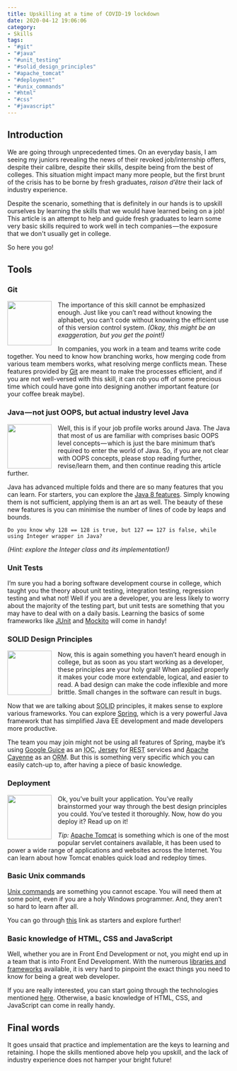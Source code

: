 ```yaml
---
title: Upskilling at a time of COVID-19 lockdown
date: 2020-04-12 19:06:06
category:
- Skills
tags:
- "#git"
- "#java"
- "#unit_testing"
- "#solid_design_principles"
- "#apache_tomcat"
- "#deployment"
- "#unix_commands"
- "#html"
- "#css" 
- "#javascript"
---
```


## Introduction

We are going through unprecedented times. On an everyday basis, I am seeing my juniors revealing the news of their revoked job/internship offers, despite their calibre, despite their skills, despite being from the best of colleges. This situation might impact many more people, but the first brunt of the crisis has to be borne by fresh graduates, _raison d’être_ their lack of industry experience.

Despite the scenario, something that is definitely in our hands is to upskill ourselves by learning the skills that we would have learned being on a job! This article is an attempt to help and guide fresh graduates to learn some very basic skills required to work well in tech companies — the exposure that we don't usually get in college.

So here you go!

## Tools

### Git

<div style="clear: both;">
  <div style="float: left; margin-right: 1em;">
    <img src="git.png" width="100"/>
  </div>    
  <div>
    The importance of this skill cannot be emphasized enough. Just like you can’t read without knowing the alphabet, you can’t code without knowing the efficient use of this version control system. <em>(Okay, this might be an exaggeration, but you get the point!)</em>
  </div>
</div>

In companies, you work in a team and teams write code together. You need to know how branching works, how merging code from various team members works, what resolving merge conflicts mean. These features provided by [Git](https://git-scm.com/) are meant to make the processes efficient, and if you are not well-versed with this skill, it can rob you off of some precious time which could have gone into designing another important feature (or your coffee break maybe).

### Java — not just OOPS, but actual industry level Java

<div style="clear: both;">
  <div style="float: left; margin-right: 1em;">
    <img src="java.png" width="100"/>
  </div>    
  <div>
    Well, this is if your job profile works around Java. The Java that most of us are familiar with comprises basic OOPS level concepts — which is just the bare minimum that’s required to enter the world of Java. So, if you are not clear with OOPS concepts, please stop reading further, revise/learn them, and then continue reading this article further.
  </div>
</div>

Java has advanced multiple folds and there are so many features that you can learn. For starters, you can explore the [Java 8 features](https://www.journaldev.com/2389/java-8-features-with-examples). Simply knowing them is not sufficient, applying them is an art as well. The beauty of these new features is you can minimise the number of lines of code by leaps and bounds.

`Do you know why 128 == 128 is true, but 127 == 127 is false, while using Integer wrapper in Java?`

_(Hint: explore the Integer class and its implementation!)_

### Unit Tests

I’m sure you had a boring software development course in college, which taught you the theory about unit testing, integration testing, regression testing and what not! Well if you are a developer, you are less likely to worry about the majority of the testing part, but unit tests are something that you may have to deal with on a daily basis. Learning the basics of some frameworks like [JUnit](https://junit.org/junit4/) and [Mockito](https://site.mockito.org/) will come in handy!

### SOLID Design Principles

<div style="clear: both;">
  <div style="float: left; margin-right: 1em;">
    <img src="solid.png" width="100"/>
  </div>    
  <div>
    Now, this is again something you haven’t heard enough in college, but as soon as you start working as a developer, these principles are your holy grail! When applied properly it makes your code more extendable, logical, and easier to read. A bad design can make the code inflexible and more brittle. Small changes in the software can result in bugs.
  </div>
</div>

Now that we are talking about <acronym title="Single-responsibility principle, Open–closed principle, Liskov substitution principle, Interface segregation principle, Dependency inversion principle">SOLID</acronym> principles, it makes sense to explore various frameworks. You can explore [Spring](https://spring.io/), which is a very powerful Java framework that has simplified Java EE development and made developers more productive.

The team you may join might not be using all features of Spring, maybe it’s using [Google Guice](https://github.com/google/guice) as an <acronym title="Inversion Of Control">IOC</acronym>, [Jersey](https://jersey.github.io/) for <acronym title="Representational State Transfer">REST</acronym> services and [Apache Cayenne](https://cayenne.apache.org/) as an <acronym title="Object-Relational Mapping">ORM</acronym>. But this is something very specific which you can easily catch-up to, after having a piece of basic knowledge.

### Deployment

<div style="clear: both;">
  <div style="float: left; margin-right: 1em;">
    <img src="tomcat.png" width="100"/>
  </div>    
  <div>
    Ok, you’ve built your application. You’ve really brainstormed your way through the best design principles you could. You’ve tested it thoroughly. Now, how do you deploy it? Read up on it!
  </div>
</div>

*Tip:* [Apache Tomcat](https://tomcat.apache.org/) is something which is one of the most popular servlet containers available, it has been used to power a wide range of applications and websites across the Internet. You can learn about how Tomcat enables quick load and redeploy times.

### Basic Unix commands

[Unix commands](http://mally.stanford.edu/~sr/computing/basic-unix.html) are something you cannot escape. You will need them at some point, even if you are a holy Windows programmer. And, they aren’t so hard to learn after all.

You can go through [this](https://www.thegeekstuff.com/2010/11/50-linux-commands/) link as starters and explore further!

### Basic knowledge of HTML, CSS and JavaScript

Well, whether you are in Front End Development or not, you might end up in a team that is into Front End Development. With the numerous [libraries and frameworks](https://hackernoon.com/how-it-feels-to-learn-javascript-in-2016-d3a717dd577f) available, it is very hard to pinpoint the exact things you need to know for being a great web developer.

If you are really interested, you can start going through the technologies mentioned [here](https://hackernoon.com/how-it-feels-to-learn-javascript-in-2016-d3a717dd577f). Otherwise, a basic knowledge of HTML, CSS, and JavaScript can come in really handy.

## Final words

It goes unsaid that practice and implementation are the keys to learning and retaining. I hope the skills mentioned above help you upskill, and the lack of industry experience does not hamper your bright future!
